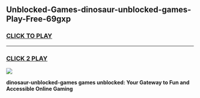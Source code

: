 
## Unblocked-Games-dinosaur-unblocked-games-Play-Free-69gxp
<h3>
<a href="https://premium76.site?title=dinosaur-unblocked-games&ref=21A">CLICK TO PLAY</a></h3>
<hr>

<h3>
<a href="https://premium76.site?title=dinosaur-unblocked-games&ref=21A">CLICK 2 PLAY</a>
  
</h3>

<a href="https://premium76.site?title=dinosaur-unblocked-games&ref=21A"><img src="https://clearcache.store/games.png"></a>


**dinosaur-unblocked-games games unblocked: Your Gateway to Fun and Accessible Online Gaming**
